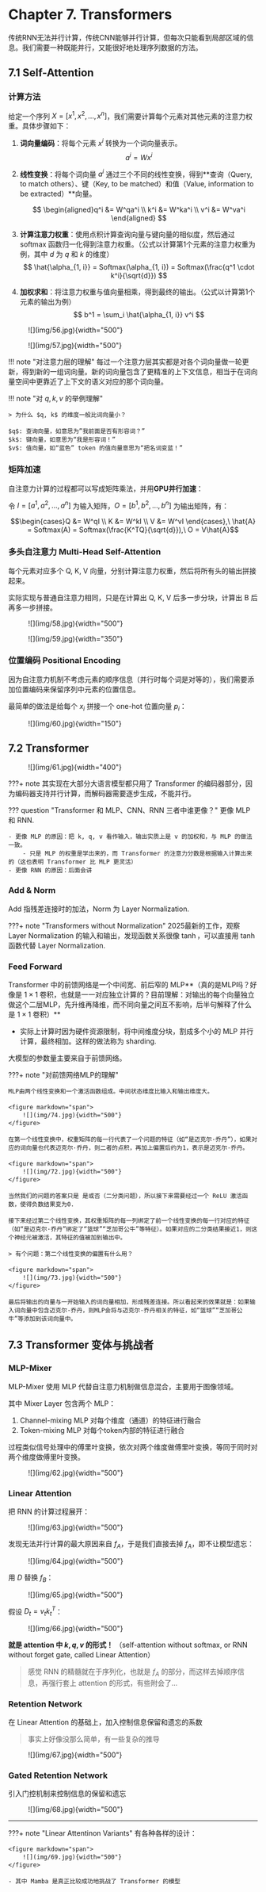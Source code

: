# Chapter 7. Transformers

传统RNN无法并行计算，传统CNN能够并行计算，但每次只能看到局部区域的信息。我们需要一种既能并行，又能很好地处理序列数据的方法。

## 7.1 Self-Attention

### 计算方法

给定一个序列 $X = [x^1, x^2, ..., x^n]$，我们需要计算每个元素对其他元素的注意力权重。具体步骤如下：

1. **词向量编码**：将每个元素 $x^i$ 转换为一个词向量表示。
    $$ a^i = Wx^i $$
2. **线性变换**：将每个词向量 $a^i$ 通过三个不同的线性变换，得到**查询（Query, to match others）、键（Key, to be matched）和值（Value, information to be extracted）**向量。

    $$ \begin{aligned}q^i &= W^qa^i \\ k^i &= W^ka^i \\ v^i &= W^va^i \end{aligned} $$

3. **计算注意力权重**：使用点积计算查询向量与键向量的相似度，然后通过 softmax 函数归一化得到注意力权重。（公式以计算第1个元素的注意力权重为例，其中 $d$ 为 $q$ 和 $k$ 的维度）
    $$ \hat{\alpha_{1, i}} = Softmax(\alpha_{1, i}) = Softmax(\frac{q^1 \cdot k^i}{\sqrt{d}}) $$
4. **加权求和**：将注意力权重与值向量相乘，得到最终的输出。（公式以计算第1个元素的输出为例）
    $$ b^1 = \sum_i \hat{\alpha_{1, i}} v^i $$

<figure markdown="span">
    ![](img/56.jpg){width="500"}
</figure>

<figure markdown="span">
    ![](img/57.jpg){width="500"}
</figure>

!!! note "对注意力层的理解"
    每过一个注意力层其实都是对各个词向量做一轮更新，得到新的一组词向量。新的词向量包含了更精准的上下文信息，相当于在词向量空间中更靠近了上下文的语义对应的那个词向量。

!!! note "对 $q, k, v$ 的举例理解"

    > 为什么 $q, k$ 的维度一般比词向量小？

    $q$: 查询向量，如意思为”我前面是否有形容词？”
    $k$: 键向量，如意思为“我是形容词！”
    $v$: 值向量，如“蓝色” token 的值向量意思为“把名词变蓝！”


### 矩阵加速

自注意力计算的过程都可以写成矩阵乘法，并用**GPU并行加速**：

令 $I = [a^1, a^2, ..., a^n]$ 为输入矩阵，$O = [b^1, b^2, ..., b^n]$ 为输出矩阵，有：

$$\begin{cases}Q &= W^qI \\ K &= W^kI \\ V &= W^vI \end{cases},\ \hat{A} = Softmax(A) = Softmax(\frac{K^TQ}{\sqrt{d}}),\ O = V\hat{A}$$

### 多头自注意力 Multi-Head Self-Attention

每个元素对应多个 Q, K, V 向量，分别计算注意力权重，然后将所有头的输出拼接起来。

实际实现与普通自注意力相同，只是在计算出 Q, K, V 后多一步分块，计算出 B 后再多一步拼接。

<figure markdown="span">
    ![](img/58.jpg){width="500"}
</figure>

<figure markdown="span">
    ![](img/59.jpg){width="350"}
</figure>

### 位置编码 Positional Encoding

因为自注意力机制不考虑元素的顺序信息（并行时每个词是对等的），我们需要添加位置编码来保留序列中元素的位置信息。

最简单的做法是给每个 $x_i$ 拼接一个 one-hot 位置向量 $p_i$：

<figure markdown="span">
    ![](img/60.jpg){width="150"}
</figure>

## 7.2 Transformer

<figure markdown="span">
    ![](img/61.jpg){width="400"}
</figure>

???+ note 
    其实现在大部分大语言模型都只用了 Transformer 的编码器部分，因为编码器支持并行计算，而解码器需要逐步生成，不能并行。

??? question "Transformer 和 MLP、CNN、RNN 三者中谁更像？"
    更像 MLP 和 RNN.
    
    - 更像 MLP 的原因：把 k, q, v 看作输入，输出实质上是 v 的加权和，与 MLP 的做法一致。
        - 只是 MLP 的权重是学出来的，而 Transformer 的注意力分数是根据输入计算出来的（这也表明 Transformer 比 MLP 更灵活）
    - 更像 RNN 的原因：后面会讲

### Add & Norm

Add 指残差连接时的加法，Norm 为 Layer Normalization.

???+ note "Transformers without Normalization"
    2025最新的工作，观察 Layer Normalization 的输入和输出，发现函数关系很像 $\tanh$，可以直接用 $\tanh$ 函数代替 Layer Normalization.

### Feed Forward

Transformer 中的前馈网络是一个中间宽、前后窄的 MLP**（真的是MLP吗？好像是 $1\times 1$ 卷积，也就是一一对应独立计算的？目前理解：对输出的每个向量独立做这个二层MLP，先升维再降维，而不同向量之间互不影响，后半句解释了什么是 $1 \times 1$ 卷积）**

- 实际上计算时因为硬件资源限制，将中间维度分块，割成多个小的 MLP 并行计算，最终相加。这样的做法称为 sharding.

大模型的参数量主要来自于前馈网络。


???+ note "对前馈网络MLP的理解"

    MLP由两个线性变换和一个激活函数组成。中间状态维度比输入和输出维度大。

    <figure markdown="span">
        ![](img/74.jpg){width="500"}
    </figure>

    在第一个线性变换中，权重矩阵的每一行代表了一个问题的特征（如“是迈克尔·乔丹”），如果对应的词向量也代表迈克尔·乔丹，则二者的点积，再加上偏置后约为1，表示是迈克尔·乔丹。

    <figure markdown="span">
        ![](img/72.jpg){width="500"}
    </figure>

    当然我们的问题的答案只是 是或否（二分类问题），所以接下来需要经过一个 ReLU 激活函数，使得负数结果变为0.

    接下来经过第二个线性变换，其权重矩阵的每一列绑定了前一个线性变换的每一行对应的特征（如“是迈克尔·乔丹”绑定了“篮球”“芝加哥公牛”等特征）。如果对应的二分类结果接近1，则这个神经元被激活，其特征的值被加到输出中。

    > 有个问题：第二个线性变换的偏置有什么用？

    <figure markdown="span">
        ![](img/73.jpg){width="500"}
    </figure>

    最后将输出的向量与一开始输入的词向量相加，形成残差连接。所以看起来的效果就是：如果输入词向量中包含迈克尔·乔丹，则MLP会将与迈克尔·乔丹相关的特征，如“篮球”“芝加哥公牛”等添加到该词向量中。

## 7.3 Transformer 变体与挑战者

### MLP-Mixer

MLP-Mixer 使用 MLP 代替自注意力机制做信息混合，主要用于图像领域。

其中 Mixer Layer 包含两个 MLP：

1. Channel-mixing MLP 对每个维度（通道）的特征进行融合
2. Token-mixing MLP 对每个token内部的特征进行融合

过程类似信号处理中的傅里叶变换，依次对两个维度做傅里叶变换，等同于同时对两个维度做傅里叶变换。

<figure markdown="span">
    ![](img/62.jpg){width="500"}
</figure>

### Linear Attention

把 RNN 的计算过程展开：

<figure markdown="span">
    ![](img/63.jpg){width="500"}
</figure>

发现无法并行计算的最大原因来自 $f_A$，于是我们直接去掉 $f_A$，即不让模型遗忘：

<figure markdown="span">
    ![](img/64.jpg){width="500"}
</figure>

用 $D$ 替换 $f_B$：

<figure markdown="span">
    ![](img/65.jpg){width="500"}
</figure>

假设 $D_t = v_tk_t^T$：

<figure markdown="span">
    ![](img/66.jpg){width="500"}
</figure>

**就是 attention 中 $k, q, v$ 的形式！** （self-attention without softmax, or RNN without forget gate, called Linear Attention）

> 感觉 RNN 的精髓就在于序列化，也就是 $f_A$ 的部分，而这样去掉顺序信息，再强行套上 attention 的形式，有些附会了...


### Retention Network

在 Linear Attention 的基础上，加入控制信息保留和遗忘的系数

> 事实上好像没那么简单，有一些复杂的推导

<figure markdown="span">
    ![](img/67.jpg){width="500"}
</figure>

### Gated Retention Network

引入门控机制来控制信息的保留和遗忘

<figure markdown="span">
    ![](img/68.jpg){width="500"}
</figure>

---

???+ note "Linear Attentinon Variants"
    有各种各样的设计：

    <figure markdown="span">
        ![](img/69.jpg){width="500"}
    </figure>

    - 其中 Mamba 是真正比较成功地挑战了 Transformer 的模型


